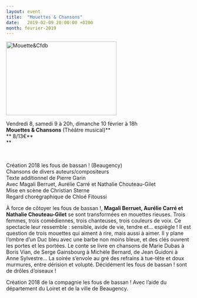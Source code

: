 ```yaml
---
layout: event
title:  "Mouettes & Chansons"
date:   2019-02-09 20:00:00 +0200
month: février-2019
---
```

<img class="alignleft size-medium wp-image-5630" src="http://localhost/wpagendarts/wp-content/uploads/2018/10/mouettecfdb.jpg?w=300" alt="Mouette&amp;Cfdb" width="300" height="200" srcset="http://localhost/wpagendarts/wp-content/uploads/2018/10/mouettecfdb.jpg 1024w, http://localhost/wpagendarts/wp-content/uploads/2018/10/mouettecfdb-300x200.jpg 300w, http://localhost/wpagendarts/wp-content/uploads/2018/10/mouettecfdb-768x512.jpg 768w" sizes="(max-width: 300px) 100vw, 300px" />

Vendredi 8, samedi 9 à 20h, dimanche 10 février à 18h  
**Mouettes & Chansons** (Théâtre musical)**  
** 8/13€**  
** 

&nbsp;

Création 2018 les fous de bassan ! (Beaugency)  
Chansons de divers auteurs/compositeurs  
Texte additionnel de Pierre Garin  
Avec Magali Berruet, Aurélie Carré et Nathalie Chouteau-Gilet  
Mise en scène de Christian Sterne  
Regard chorégraphique de Chloé Fitoussi

À force de côtoyer les fous de bassan !, **Magali Berruet, Aurélie Carré et Nathalie Chouteau-Gilet** se sont transformées en mouettes rieuses. Trois femmes, trois comédiennes, trois chanteuses, trois couleurs de voix. Ce spectacle leur ressemble : sensible, avide de vie, tendre et… espiègle ! Il est question de trois mouettes qui aiment à rire, mais aussi à aimer. Il y plane l’ombre d’un Duc bleu avec une barbe non moins bleue, et des clés ouvrent les portes et les portées. Le conte se livre en chansons de Marie Dubas à Boris Vian, de Serge Gainsbourg à Michèle Bernard, de Jean Guidoni à Anne Sylvestre… La soirée s’envole au gré des refrains à tue-tête et doux murmures, entre dérision et volupté. Décidément les fous de bassan ! sont de drôles d’oiseaux !

Création 2018 de la compagnie les fous de bassan ! Avec l’aide du département du Loiret et de la ville de Beaugency.